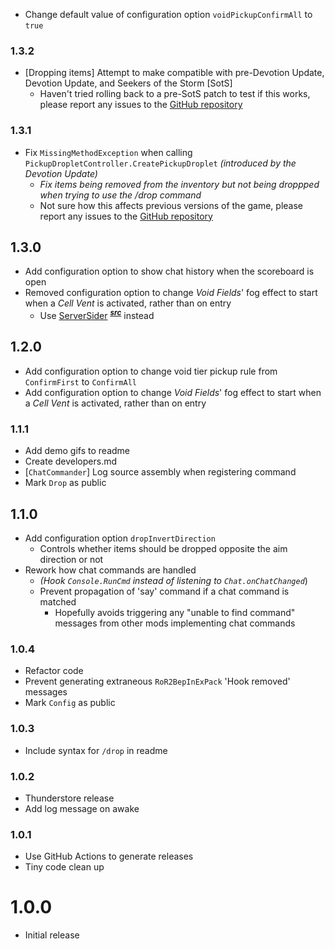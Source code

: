 - Change default value of configuration option `voidPickupConfirmAll` to `true`

### 1.3.2
- \[Dropping items\] Attempt to make compatible with pre-Devotion Update, Devotion Update, and Seekers of the Storm \[SotS\]
    - Haven't tried rolling back to a pre-SotS patch to test if this works, please report any issues to the [GitHub repository](https://github.com/itsschwer/pressure-drop/issues)

### 1.3.1
- Fix `MissingMethodException` when calling ` PickupDropletController.CreatePickupDroplet` *(introduced by the Devotion Update)*
    - *Fix items being removed from the inventory but not being droppped when trying to use the /drop command*
    - Not sure how this affects previous versions of the game, please report any issues to the [GitHub repository](https://github.com/itsschwer/pressure-drop/issues)

## 1.3.0
- Add configuration option to show chat history when the scoreboard is open
- Removed configuration option to change *Void Fields*' fog effect to start when a *Cell Vent* is activated, rather than on entry
    - Use [ServerSider](https://thunderstore.io/package/itsschwer/ServerSider/) <sup>[***src***](https://github.com/itsschwer/ror2-serversider)</sup> instead

## 1.2.0
- Add configuration option to change void tier pickup rule from `ConfirmFirst` to `ConfirmAll`
- Add configuration option to change *Void Fields*' fog effect to start when a *Cell Vent* is activated, rather than on entry

### 1.1.1
- Add demo gifs to readme
- Create developers.md
- \[`ChatCommander`\] Log source assembly when registering command
- Mark `Drop` as public

## 1.1.0
- Add configuration option `dropInvertDirection`
    - Controls whether items should be dropped opposite the aim direction or not
- Rework how chat commands are handled
    - *(Hook `Console.RunCmd` instead of listening to `Chat.onChatChanged`*)
    - Prevent propagation of 'say' command if a chat command is matched
        - Hopefully avoids triggering any "unable to find command" messages from other mods implementing chat commands

### 1.0.4
- Refactor code
- Prevent generating extraneous `RoR2BepInExPack` 'Hook removed' messages
- Mark `Config` as public

### 1.0.3
- Include syntax for `/drop` in readme

### 1.0.2
- Thunderstore release
- Add log message on awake

### 1.0.1
- Use GitHub Actions to generate releases
- Tiny code clean up

# 1.0.0
- Initial release
